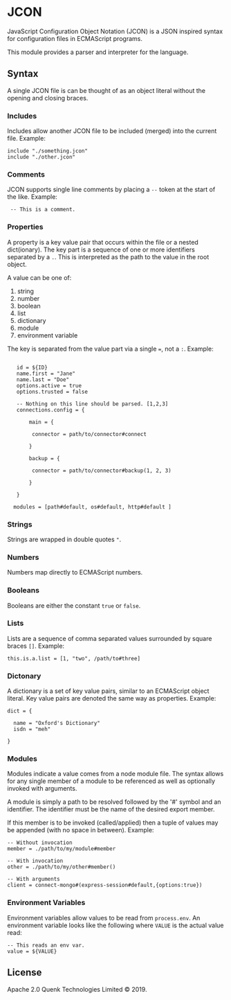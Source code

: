 
# JCON

JavaScript Configuration Object Notation (JCON) is a JSON inspired syntax for
configuration files in ECMAScript programs. 

This module provides a parser and interpreter for the language.

## Syntax

A single JCON file is can be thought of as an object literal without the opening
and closing braces.

### Includes

Includes allow another JCON file to be included (merged) into the current 
file. Example:

```jcon
include "./something.jcon"
include "./other.jcon"
```
### Comments

JCON supports single line comments by placing a `--` token at the start of the 
like. Example:

```jcon
 -- This is a comment.
```

### Properties

A property is a key value pair that occurs within the file or a nested 
dict(ionary). The key part is a sequence of one or more identifiers separated 
by a `.`. This is interpreted as the path to the value in the root object.

A value can be one of:
1. string
2. number
3. boolean
4. list
5. dictionary
6. module
7. environment variable

The key is separated from the value part via a single `=`, not a `:`. 
Example:

```jcon

   id = ${ID}
   name.first = "Jane"
   name.last = "Doe"
   options.active = true
   options.trusted = false

   -- Nothing on this line should be parsed. [1,2,3]
   connections.config = {

       main = {

        connector = path/to/connector#connect

       }

       backup = {

        connector = path/to/connector#backup(1, 2, 3)

       }

   }

  modules = [path#default, os#default, http#default ]

```

### Strings
Strings are wrapped in double quotes `"`.

### Numbers
Numbers map directly to ECMAScript numbers.

### Booleans
Booleans are either the constant `true` or `false`.

### Lists

Lists are a sequence of comma separated values surrounded by square braces `[]`.
Example:

```jcon
this.is.a.list = [1, "two", /path/to#three]
```

### Dictonary

A dictionary is a set of key value pairs, similar to an ECMAScript object
literal. Key value pairs are denoted the same way as properties. 
Example:

```jcon
dict = {

  name = "Oxford's Dictionary"
  isdn = "meh"

}
```

### Modules

Modules indicate a value comes from a node module file. 
The syntax allows for any single member of a module to be referenced as well as optionally invoked with arguments.

A module is simply a path to be resolved followed by the '#' symbol and
an identifier. The identifier must be the name of the desired export member.

If this member is to be invoked (called/applied) then a tuple of values may
be appended (with no space in between). Example:

```jcon
-- Without invocation
member = ./path/to/my/module#member

-- With invocation
other = ./path/to/my/other#member()

-- With arguments
client = connect-mongo#(express-session#default,{options:true})
```

### Environment Variables

Environment variables allow values to be read from `process.env`. An
environment variable looks like the following where `VALUE` is the actual
value read:

```jcon
-- This reads an env var.
value = ${VALUE}
```

## License

Apache 2.0 Quenk Technologies Limited © 2019.
